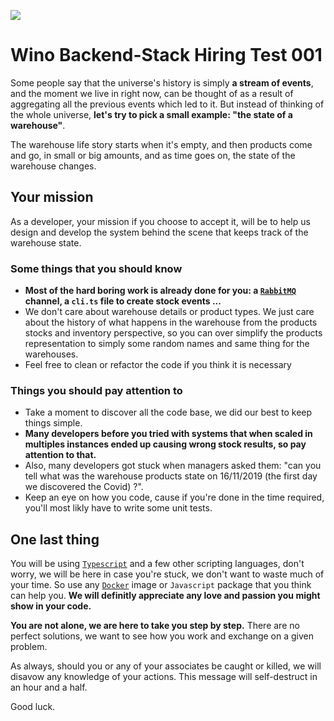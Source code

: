 ![](https://github.com/winoteam/technical-challenges-backend/blob/master/wino-banner.png?raw=true)

# Wino Backend-Stack Hiring Test 001

Some people say that the universe's history is simply **a stream of events**, and the moment we live in right now, can be thought of as a result of aggregating all the previous events which led to it. But instead of thinking of the whole universe, **let's try to pick a small example: "the state of a warehouse"**.

The warehouse life story starts when it's empty, and then products come and go, in small or big amounts, and as time goes on, the state of the warehouse changes.

## Your mission

As a developer, your mission if you choose to accept it, will be to help us design and develop the system behind the scene that keeps track of the warehouse state.

### Some things that you should know

- **Most of the hard boring work is already done for you: a [`RabbitMQ`](https://www.rabbitmq.com) channel, a `cli.ts` file to create stock events ...**
- We don't care about warehouse details or product types. We just care about the history of what happens in the warehouse from the products stocks and inventory perspective, so you can over simplify the products representation to simply some random names and same thing for the warehouses.
- Feel free to clean or refactor the code if you think it is necessary

### Things you should pay attention to

- Take a moment to discover all the code base, we did our best to keep things simple.
- **Many developers before you tried with systems that when scaled in multiples instances ended up causing wrong stock results, so pay attention to that.**
- Also, many developers got stuck when managers asked them: "can you tell what was the warehouse products state on 16/11/2019 (the first day we discovered the Covid) ?".
- Keep an eye on how you code, cause if you're done in the time required, you'll most likly have to write some unit tests.

## One last thing

You will be using [`Typescript`](http://typescriptlang.org) and a few other scripting languages, don't worry, we will be here in case you're stuck, we don't want to waste much of your time. So use any [`Docker`](https://www.docker.com) image or `Javascript` package that you think can help you. **We will definitly appreciate any love and passion you might show in your code.**

**You are not alone, we are here to take you step by step.**
There are no perfect solutions, we want to see how you work and exchange on a given problem.

As always, should you or any of your associates be caught or killed, we will disavow any knowledge of your actions. This message will self-destruct in an hour and a half.

Good luck.
